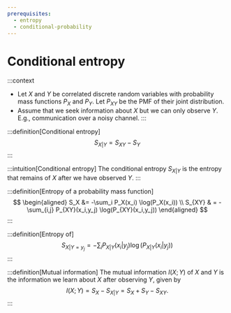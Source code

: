 ```yaml
---
prerequisites:
  - entropy
  - conditional-probability
---
```


# Conditional entropy

:::context
* Let $X$ and $Y$ be correlated discrete random variables with probability mass functions $P_X$ and $P_Y.$ Let $P_{XY}$ be the PMF of their joint distribution.
* Assume that we seek information about $X$ but we can only observe $Y$. E.g., communication over a noisy channel.
:::

:::definition[Conditional entropy]
$$
S_{X|Y} = S_{XY} - S_Y
$$
:::

:::intuition[Conditional entropy]
The conditional entropy $S_{X|Y}$ is the entropy that remains of $X$ after we have observed $Y$.
:::

:::definition[Entropy of a probability mass function]
$$
\begin{aligned}
S_X &= -\sum_i P_X(x_i) \log(P_X(x_i)) \\
S_{XY} & = -\sum_{i,j} P_{XY}(x_i,y_j) \log(P_{XY}(x_i,y_j))
\end{aligned}
$$
:::

:::definition[Entropy of]
$$
S_{X|Y=y_j} = - \sum_i P_{X|Y}(x_i|y_j) \log(P_{X|Y}(x_i|y_j))
$$
:::

:::definition[Mutual information]
The mutual information $I(X;Y)$ of $X$ and $Y$ is the information we learn about $X$ after observing $Y,$ given by
$$
I(X;Y) = S_X - S_{X|Y} = S_X + S_Y - S_{XY}.
$$
:::
